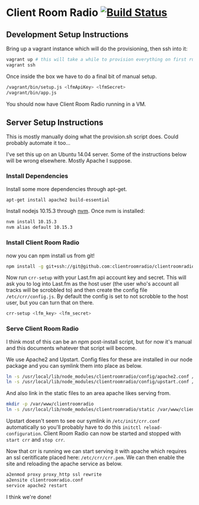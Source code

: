 # Client Room Radio [![Build Status](https://travis-ci.org/clientroomradio/clientroomradio.svg?branch=master)](https://travis-ci.org/clientroomradio/clientroomradio)

## Development Setup Instructions

Bring up a vagrant instance which will do the provisioning, then ssh into it:

```bash
vagrant up # this will take a while to provision everything on first run 
vagrant ssh
```

Once inside the box we have to do a final bit of manual setup.

```bash
/vagrant/bin/setup.js <lfmApiKey> <lfmSecret>
/vagrant/bin/app.js
```

You should now have Client Room Radio running in a VM.

## Server Setup Instructions

This is mostly manually doing what the provision.sh script does. Could probably automate it too...

I've set this up on an Ubuntu 14.04 server. Some of the instructions below will be wrong elsewhere. Mostly Apache I suppose.

### Install Dependencies

Install some more dependencies through apt-get. 

```bash
apt-get install apache2 build-essential
```

Install nodejs 10.15.3 through [nvm](https://github.com/creationix/nvm). Once nvm is installed:

```bash
nvm install 10.15.3
nvm alias default 10.15.3
```

### Install Client Room Radio

now you can npm install us from git!

```bash
npm install -g git+ssh://git@github.com:clientroomradio/clientroomradio.git`
```

Now run `crr-setup` with your Last.fm api account key and secret. This will ask you to log into Last.fm as the host user (the user who's account all tracks will be scrobbled to) and then create the config file `/etc/crr/config.js`. By default the config is set to not scrobble to the host user, but you can turn that on there.

```bash
crr-setup <lfm_key> <lfm_secret>
```

### Serve Client Room Radio

I think most of this can be an npm post-install script, but for now it's manual and this documents whatever that script will become.

We use Apache2 and Upstart. Config files for these are installed in our node package and you can symlink them into place as below.

```bash
ln -s /usr/local/lib/node_modules/clientroomradio/config/apache2.conf /etc/apache2/sites-available/clientroomradio.conf
ln -s /usr/local/lib/node_modules/clientroomradio/config/upstart.conf /etc/init/crr.conf
```

And also link in the static files to an area apache likes serving from.

```bash
mkdir -p /var/www/clientroomradio
ln -s /usr/local/lib/node_modules/clientroomradio/static /var/www/clientroomradio/html
```

Upstart doesn't seem to see our symlink in `/etc/init/crr.conf` automatically so you'll probably have to do this `initctl reload-configuration`. Client Room Radio can now be started and stopped with `start crr` and `stop crr`.

Now that crr is running we can start serving it with apache which requires an ssl ceritificate placed here: `/etc/crr/crr.pem`. We can then enable the site and reloading the apache service as below.

```bash
a2enmod proxy proxy_http ssl rewrite
a2ensite clientroomradio.conf
service apache2 restart
```

I think we're done!
